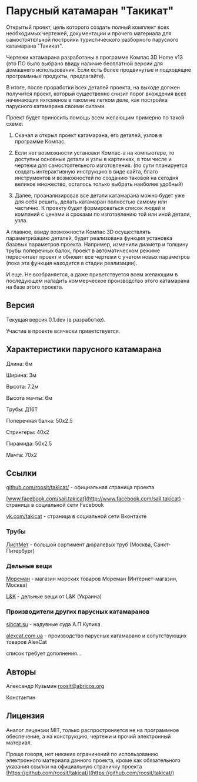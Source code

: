 # Парусный катамаран "Такикат"

Открытый проект, цель которого создать полный комплект всех необходимых чертежей, 
документации и прочего материала для самостоятельной постройки туристического
разборного парусного катамарана "Такикат".

Чертежи катамарана разработаны в программе Компас 3D Home v13 (это ПО было выбрано 
ввиду наличие бесплатной версии для домашнего использования. Если есть более 
продвинутые и подходящие программные продукты, предлагайте).

В итоге, после проработки всех деталей проекта, на выходе
должен получится проект, который существенно снизит порог вхождения 
всех начинающих яхтсменов в таком не легком деле, как постройка парусного 
катамарана своими силами.

Проект будет приносить помощь всем желающим примерно по такой схеме:

1. Скачал и открыл проект катамарана, его деталей, узлов в программе Компас.

2. Если нет возможности установки Компас-а на компьютере, то доступны основные 
детали и узлы в картинках, в том числе и чертежи для самостоятельного изготовления.
(по сути планируется создать интерактивную инструкцию в виде сайта, благо 
инструментов и возможностей по созданию таковой на сегодня великое множество, осталось 
только выбрать наиболее удобный)

3. Далее, проанализировав все детали катамарана можно будет уже для себя решить, 
делать катамаран полностью самому или частично. К проекту будет формироваться 
список людей и компаний с ценами и сроками по изготовлению той или иной детали, узла.

А главное, ввиду возможности Компас 3D осуществлять параметризацию деталей, будет 
реализована функция установка базовых параметров проекта. 
Например, изменили диаметр и толщину трубы поперечных балок, проект в автоматическом
режиме пересчитает проект и обновит все чертежи с учетом новых 
параметров (пока эта функция находится в стадии реализации). 

И еще. Не возбраняется, а даже приветствуется всем желающим в последующем 
наладить коммерческое производство этого катамарана на базе этого проекта.

## Версия 

Текущая версия 0.1.dev (в разработке).

Участие в проекте всячески приветствуется.

## Характеристики парусного катамарана

Длина: 6м

Ширина: 3м

Высота: 7.2м

Высота мачты: 6м

Трубы: Д16Т

Поперечная балка: 50х2.5

Стрингеры: 40х2

Пирамида: 50x2.5

Мачта: 70х2

## Ссылки

[github.com/roosit/takicat/](https://github.com/roosit/takicat/) - официальная страница проекта

[www.facebook.com/sail.takicat](http://www.facebook.com/sail.takicat) - страница в социальной сети Facebook

[vk.com/takicat](http://vk.com/takicat) - страница в социальной сети Вконтакте

### Трубы

[ЛистМет](http://www.listmet.ru) - большой сортимент дюралевых труб (Москва, Санкт-Питербург)

### Дельные вещи

[Мореман](http://www.moreman.ru/) - магазин морских товаров Мореман (Интернет-магазин, Москва)

[L&K](http://elandka.com/) - дельные вещи от L&K (Украина)


### Производители других парусных катамаранов

[sibcat.su](http://sibcat.su) - надувные суда А.П.Кулика

[alexcat.com.ua](http://alexcat.com.ua/) - производство парусных катамарано и сопутствующих товаров AlexCat

список требует дополнения...


## Авторы

Александр Кузьмин <roosit@abricos.org>

Константин

## Лицензия

Аналог лицензии MIT, только распростроняется не на программное обеспечение, а на конструкцию, чертежи и прочий электронный материал.

Проще говоря, нет никаких ограничений по использованию электронного материала данного проекта, 
кроме как обязательного указания ссылки на официальную страничку проекта [https://github.com/roosit/takicat/](https://github.com/roosit/takicat/)